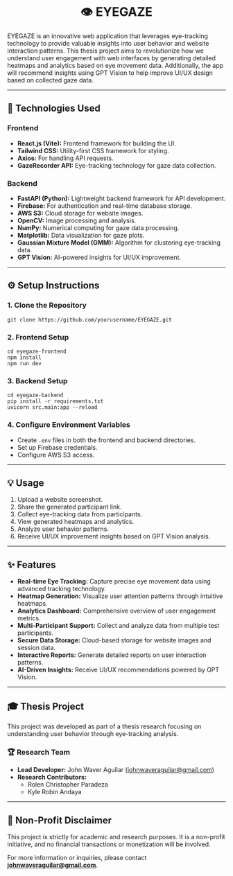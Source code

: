 <h1 align="center">👁️ EYEGAZE</h1>

<p>
EYEGAZE is an innovative web application that leverages eye-tracking technology to provide valuable insights into user behavior and website interaction patterns. 
This thesis project aims to revolutionize how we understand user engagement with web interfaces by generating detailed heatmaps and analytics based on eye movement data. 
Additionally, the app will recommend insights using GPT Vision to help improve UI/UX design based on collected gaze data.
</p>

---

<h2>🚀 Technologies Used</h2>

<h3>Frontend</h3>
<ul>
  <li><b>React.js (Vite):</b> Frontend framework for building the UI.</li>
  <li><b>Tailwind CSS:</b> Utility-first CSS framework for styling.</li>
  <li><b>Axios:</b> For handling API requests.</li>
  <li><b>GazeRecorder API:</b> Eye-tracking technology for gaze data collection.</li>
</ul>

<h3>Backend</h3>
<ul>
  <li><b>FastAPI (Python):</b> Lightweight backend framework for API development.</li>
  <li><b>Firebase:</b> For authentication and real-time database storage.</li>
  <li><b>AWS S3:</b> Cloud storage for website images.</li>
  <li><b>OpenCV:</b> Image processing and analysis.</li>
  <li><b>NumPy:</b> Numerical computing for gaze data processing.</li>
  <li><b>Matplotlib:</b> Data visualization for gaze plots.</li>
  <li><b>Gaussian Mixture Model (GMM):</b> Algorithm for clustering eye-tracking data.</li>
  <li><b>GPT Vision:</b> AI-powered insights for UI/UX improvement.</li>
</ul>

---

<h2>⚙️ Setup Instructions</h2>

<h3>1. Clone the Repository</h3>
<pre><code>git clone https://github.com/yourusername/EYEGAZE.git</code></pre>

<h3>2. Frontend Setup</h3>
<pre><code>cd eyegaze-frontend
npm install
npm run dev</code></pre>

<h3>3. Backend Setup</h3>
<pre><code>cd eyegaze-backend
pip install -r requirements.txt
uvicorn src.main:app --reload</code></pre>

<h3>4. Configure Environment Variables</h3>
<ul>
  <li>Create <code>.env</code> files in both the frontend and backend directories.</li>
  <li>Set up Firebase credentials.</li>
  <li>Configure AWS S3 access.</li>
</ul>

---

<h2>💡 Usage</h2>
<ol>
  <li>Upload a website screenshot.</li>
  <li>Share the generated participant link.</li>
  <li>Collect eye-tracking data from participants.</li>
  <li>View generated heatmaps and analytics.</li>
  <li>Analyze user behavior patterns.</li>
  <li>Receive UI/UX improvement insights based on GPT Vision analysis.</li>
</ol>

---

<h2>✨ Features</h2>
<ul>
  <li><b>Real-time Eye Tracking:</b> Capture precise eye movement data using advanced tracking technology.</li>
  <li><b>Heatmap Generation:</b> Visualize user attention patterns through intuitive heatmaps.</li>
  <li><b>Analytics Dashboard:</b> Comprehensive overview of user engagement metrics.</li>
  <li><b>Multi-Participant Support:</b> Collect and analyze data from multiple test participants.</li>
  <li><b>Secure Data Storage:</b> Cloud-based storage for website images and session data.</li>
  <li><b>Interactive Reports:</b> Generate detailed reports on user interaction patterns.</li>
  <li><b>AI-Driven Insights:</b> Receive UI/UX recommendations powered by GPT Vision.</li>
</ul>

---

<h2>🎓 Thesis Project</h2>
<p>This project was developed as part of a thesis research focusing on understanding user behavior through eye-tracking analysis.</p>

<h3>🏆 Research Team</h3>
<ul>
  <li><b>Lead Developer:</b> John Waver Aguilar (<a href="mailto:johnwaveraguilar@gmail.com">johnwaveraguilar@gmail.com</a>)</li>
  <li><b>Research Contributors:</b>
    <ul>
      <li>Rolen Christopher Paradeza</li>
      <li>Kyle Robin Andaya</li>
    </ul>
  </li>
</ul>

---

<h2>📝 Non-Profit Disclaimer</h2>
<p>This project is strictly for academic and research purposes. It is a non-profit initiative, and no financial transactions or monetization will be involved.</p>

<p>For more information or inquiries, please contact <b><a href="mailto:johnwaveraguilar@gmail.com">johnwaveraguilar@gmail.com</a></b>.</p>
